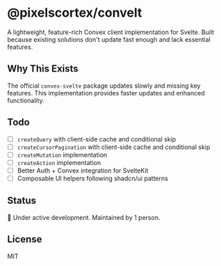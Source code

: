 # @pixelscortex/convelt

A lightweight, feature-rich Convex client implementation for Svelte. Built because existing solutions don't update fast enough and lack essential features.

## Why This Exists

The official `convex-svelte` package updates slowly and missing key features. This implementation provides faster updates and enhanced functionality.

## Todo

- [ ] `createQuery` with client-side cache and conditional skip
- [ ] `createCursorPagination` with client-side cache and conditional skip
- [ ] `createMutation` implementation
- [ ] `createAction` implementation
- [ ] Better Auth + Convex integration for SvelteKit
- [ ] Composable UI helpers following shadcn/ui patterns

## Status

🚧 Under active development. Maintained by 1 person.

## License

MIT
